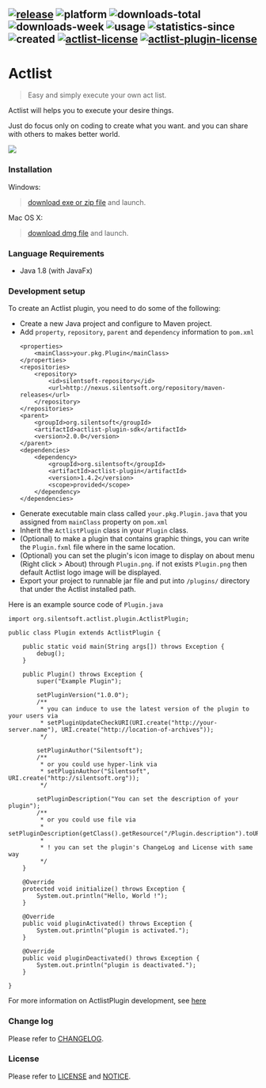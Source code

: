 [![release](https://actlist.silentsoft.org/api/shields/release)](http://actlist.silentsoft.org/archives/)
![platform](https://actlist.silentsoft.org/api/shields/platform)
![downloads-total](https://actlist.silentsoft.org/api/shields/downloads-total)
![downloads-week](https://actlist.silentsoft.org/api/shields/downloads-week)
![usage](https://actlist.silentsoft.org/api/shields/usage)
![statistics-since](https://actlist.silentsoft.org/api/shields/statistics-since)
![created](https://actlist.silentsoft.org/api/shields/created)
[![actlist-license](https://actlist.silentsoft.org/api/shields/actlist-license)](https://github.com/silentsoft/actlist/blob/master/LICENSE.txt)
[![actlist-plugin-license](https://actlist.silentsoft.org/api/shields/actlist-plugin-license)](https://github.com/silentsoft/actlist-plugin/blob/master/LICENSE.txt)
---

# Actlist
> Easy and simply execute your own act list.


Actlist will helps you to execute your desire things.

Just do focus only on coding to create what you want. and you can share with others to makes better world.

![](http://actlist.silentsoft.org/img/preview.png?token=da8b296e)

### Installation

Windows:
> [download exe or zip file](http://actlist.silentsoft.org/archives/) and launch.

Mac OS X:
> [download dmg file](http://actlist.silentsoft.org/archives/) and launch.

### Language Requirements
* Java 1.8 (with JavaFx)

### Development setup

To create an Actlist plugin, you need to do some of the following:
* Create a new Java project and configure to Maven project.
* Add `property`, `repository`, `parent` and `dependency` information to `pom.xml`
  ```
  <properties>
      <mainClass>your.pkg.Plugin</mainClass>
  </properties>
  <repositories>
      <repository>
          <id>silentsoft-repository</id>
          <url>http://nexus.silentsoft.org/repository/maven-releases</url>
      </repository>
  </repositories>
  <parent>
      <groupId>org.silentsoft</groupId>
      <artifactId>actlist-plugin-sdk</artifactId>
      <version>2.0.0</version>
  </parent>
  <dependencies>
      <dependency>
          <groupId>org.silentsoft</groupId>
          <artifactId>actlist-plugin</artifactId>
          <version>1.4.2</version>
          <scope>provided</scope>
      </dependency>
  </dependencies>
  ```
* Generate executable main class called `your.pkg.Plugin.java` that you assigned from `mainClass` property on `pom.xml`
* Inherit the `ActlistPlugin` class in your `Plugin` class.
* (Optional) to make a plugin that contains graphic things, you can write the `Plugin.fxml` file where in the same location.
* (Optional) you can set the plugin's icon image to display on about menu (Right click > About) through `Plugin.png`. if not exists `Plugin.png` then default Actlist logo image will be displayed.
* Export your project to runnable jar file and put into `/plugins/` directory that under the Actlist installed path.

Here is an example source code of `Plugin.java`
```
import org.silentsoft.actlist.plugin.ActlistPlugin;

public class Plugin extends ActlistPlugin {
    
    public static void main(String args[]) throws Exception {
        debug();
    }
    
    public Plugin() throws Exception {
        super("Example Plugin");
        
        setPluginVersion("1.0.0");
        /**
         * you can induce to use the latest version of the plugin to your users via
         * setPluginUpdateCheckURI(URI.create("http://your-server.name"), URI.create("http://location-of-archives"));
         */
        
        setPluginAuthor("Silentsoft");
        /**
         * or you could use hyper-link via
         * setPluginAuthor("Silentsoft", URI.create("http://silentsoft.org"));
         */
        
        setPluginDescription("You can set the description of your plugin");
        /**
         * or you could use file via
         * setPluginDescription(getClass().getResource("/Plugin.description").toURI());
         *
         * ! you can set the plugin's ChangeLog and License with same way
         */
    }
    
    @Override
    protected void initialize() throws Exception {
        System.out.println("Hello, World !");
    }
    
    @Override
    public void pluginActivated() throws Exception {
        System.out.println("plugin is activated.");
    }
    
    @Override
    public void pluginDeactivated() throws Exception {
        System.out.println("plugin is deactivated.");
    }

}
```

For more information on ActlistPlugin development, see [here](http://actlist.silentsoft.org/docs/quick-start/)

### Change log

Please refer to [CHANGELOG](https://github.com/silentsoft/actlist/blob/master/CHANGELOG.md).

### License

Please refer to [LICENSE](https://github.com/silentsoft/actlist/blob/master/LICENSE.txt) and [NOTICE](https://github.com/silentsoft/actlist/blob/master/NOTICE.md).
